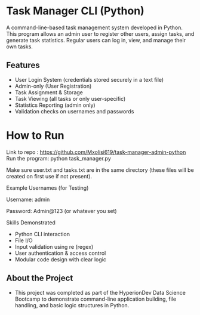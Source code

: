 # Task Manager CLI (Python)

A command-line-based task management system developed in Python. This program allows an admin user to register other users, assign tasks, and generate task statistics.
Regular users can log in, view, and manage their own tasks.

## Features
- User Login System (credentials stored securely in a text file)
- Admin-only (User Registration)
- Task Assignment & Storage
- Task Viewing (all tasks or only user-specific)
- Statistics Reporting (admin only)
- Validation checks on usernames and passwords

# How to Run
Link to repo : https://github.com/Mxolisi619/task-manager-admin-python
Run the program:
python task_manager.py

Make sure user.txt and tasks.txt are in the same directory (these files will be created on first use if not present).

Example Usernames (for Testing)

Username: admin

Password: Admin@123 (or whatever you set)

Skills Demonstrated
- Python CLI interaction
- File I/O
- Input validation using re (regex)
- User authentication & access control
- Modular code design with clear logic

## About the Project
- This project was completed as part of the HyperionDev Data Science Bootcamp to demonstrate command-line application building, file handling, and basic logic structures
in Python.

